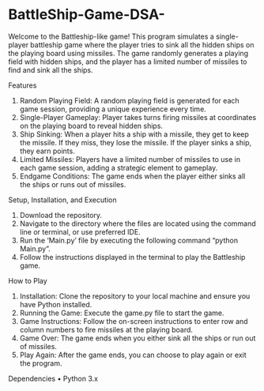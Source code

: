 # BattleShip-Game-DSA-
Welcome to the Battleship-like game! This program simulates a single-player battleship game where the player tries to sink all the hidden ships on the playing board using missiles. The game randomly generates a playing field with hidden ships, and the player has a limited number of missiles to find and sink all the ships.

Features
1.	Random Playing Field: A random playing field is generated for each game session, providing a unique experience every time.
2.	Single-Player Gameplay: Player takes turns firing missiles at coordinates on the playing board to reveal hidden ships.
3.	Ship Sinking: When a player hits a ship with a missile, they get to keep the missile. If they miss, they lose the missile. If the player sinks a ship, they earn points.
4.	Limited Missiles: Players have a limited number of missiles to use in each game session, adding a strategic element to gameplay.
5.	Endgame Conditions: The game ends when the player either sinks all the ships or runs out of missiles.

Setup, Installation, and Execution
1.	Download the repository.
2.	Navigate to the directory where the files are located using the command line or terminal, or use preferred IDE.
3.	Run the ‘Main.py’ file by executing the following command “python Main.py”.
4.	Follow the instructions displayed in the terminal to play the Battleship game.
   
How to Play
1.	Installation: Clone the repository to your local machine and ensure you have Python installed.
2.	Running the Game: Execute the game.py file to start the game.
3.	Game Instructions: Follow the on-screen instructions to enter row and column numbers to fire missiles at the playing board.
4.	Game Over: The game ends when you either sink all the ships or run out of missiles.
5.	Play Again: After the game ends, you can choose to play again or exit the program.
   
Dependencies
•	Python 3.x
